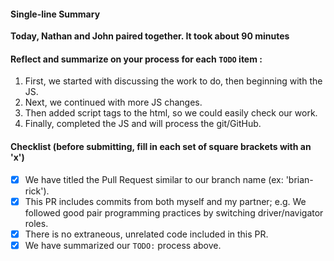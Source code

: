 #### Single-line Summary
**Today, Nathan and John paired together. It took about 90 minutes**

#### Reflect and summarize on your process for each `TODO` item :  
  1. First, we started with discussing the work to do, then beginning with the JS.
  2. Next, we continued with more JS changes.
  3. Then added script tags to the html, so we could easily check our work.
  4. Finally, completed the JS and will process the git/GitHub.

#### Checklist (before submitting, fill in each set of square brackets with an 'x')
- [x] We have titled the Pull Request similar to our branch name (ex: 'brian-rick').
- [x] This PR includes commits from both myself and my partner; e.g. We followed good pair programming practices by switching driver/navigator roles.
- [x] There is no extraneous, unrelated code included in this PR.
- [x] We have summarized our `TODO:` process above.
